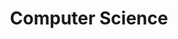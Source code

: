 ---
title: "Computer Science"
layout: categories
permalink: /categories/computer_science/ # url
author_profile: true
taxonomy: Computer Science
sidebar:
  nav: "categories"
---